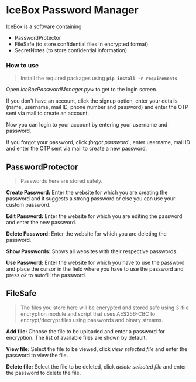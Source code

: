# IceBox Password Manager
IceBox is a software containing
  - PasswordProtector
  - FileSafe (to store confidential files in encrypted format)
  - SecretNotes (to store confidential information)

### How to use
> Install the required packages using  **```pip install -r requirements```**

Open _IceBoxPasswordManager.pyw_ to get to the login screen. 

If you don't have an account, click the signup option, enter your details (name, username, mail ID, phone number and password) and enter the OTP sent via mail to create an account.

Now you can login to your account by entering your username and password. 

If you forgot your password, click _forgot password_ , enter username, mail ID and enter the OTP sent via mail to create a new password.

## PasswordProtector
> Passwords here are stored safely.

**Create Password:** Enter the website for which you are creating the password and it suggests a strong password or else you can use your custom password.

**Edit Password:** Enter the website for which you are editing the password and enter the new password.

**Delete Password:** Enter the website for which you are deleting the password.

**Show Passwords:** Shows all websites with their respective passwords.

**Use Password:** Enter the website for which you have to use the password and place the cursor in the field where you have to use the password and press _ok_ to autofill the password.

## FileSafe
> The files you store here will be encrypted and stored safe using 3-file encryption module and script that uses AES256-CBC to encrypt/decrypt files using passwords and binary streams.

**Add file:** Choose the file to be uploaded and enter a password for encryption. The list of available files are shown by default.

**View file:** Select the file to be viewed, click _view selected file_ and enter the password to view the file.

**Delete file:** Select the file to be deleted, click _delete selected file_ and enter the password to delete the file.
